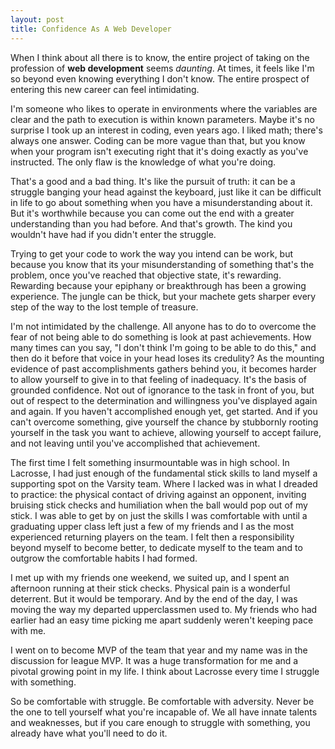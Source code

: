```yaml
---
layout: post
title: Confidence As A Web Developer
---
```


When I think about all there is to know, the entire project of taking on the profession of **web development** seems *daunting*. At times, it feels like I'm so beyond even knowing everything I don't know. The entire prospect of entering this new career can feel intimidating.

I'm someone who likes to operate in environments where the variables are clear and the path to execution is within known parameters. Maybe it's no surprise I took up an interest in coding, even years ago. I liked math; there's always one answer. Coding can be more vague than that, but you know when your program isn't executing right that it's doing exactly as you've instructed. The only flaw is the knowledge of what you're doing.

That's a good and a bad thing. It's like the pursuit of truth: it can be a struggle banging your head against the keyboard, just like it can be difficult in life to go about something when you have a misunderstanding about it. But it's worthwhile because you can come out the end with a greater understanding than you had before. And that's growth. The kind you wouldn't have had if you didn't enter the struggle.

Trying to get your code to work the way you intend can be work, but because you know that its your misunderstanding of something that's the problem, once you've reached that objective state, it's rewarding. Rewarding because your epiphany or breakthrough has been a growing experience. The jungle can be thick, but your machete gets sharper every step of the way to the lost temple of treasure.

I'm not intimidated by the challenge. All anyone has to do to overcome the fear of not being able to do something is look at past achievements. How many times can you say, "I don't think I'm going to be able to do this," and then do it before that voice in your head loses its credulity? As the mounting evidence of past accomplishments gathers behind you, it becomes harder to allow yourself to give in to that feeling of inadequacy. It's the basis of grounded confidence. Not out of ignorance to the task in front of you, but out of respect to the determination and willingness you've displayed again and again. If you haven't accomplished enough yet, get started. And if you can't overcome something, give yourself the chance by stubbornly rooting yourself in the task you want to achieve, allowing yourself to accept failure, and not leaving until you've accomplished that achievement.

The first time I felt something insurmountable was in high school. In Lacrosse, I had just enough of the fundamental stick skills to land myself a supporting spot on the Varsity team. Where I lacked was in what I dreaded to practice: the physical contact of driving against an opponent, inviting bruising stick checks and humiliation when the ball would pop out of my stick. I was able to get by on just the skills I was comfortable with until a graduating upper class left just a few of my friends and I as the most experienced returning players on the team. I felt then a responsibility beyond myself to become better, to dedicate myself to the team and to outgrow the comfortable habits I had formed.

I met up with my friends one weekend, we suited up, and I spent an afternoon running at their stick checks. Physical pain is a wonderful deterrent. But it would be temporary. And by the end of the day, I was moving the way my departed upperclassmen used to. My friends who had earlier had an easy time picking me apart suddenly weren't keeping pace with me.

I went on to become MVP of the team that year and my name was in the discussion for league MVP. It was a huge transformation for me and a pivotal growing point in my life. I think about Lacrosse every time I struggle with something.

So be comfortable with struggle. Be comfortable with adversity. Never be the one to tell yourself what you're incapable of. We all have innate talents and weaknesses, but if you care enough to struggle with something, you already have what you'll need to do it.
